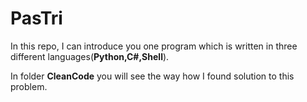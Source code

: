 # PasTri
In this repo, I can introduce you one program which is
written in three different languages(**Python,C#,Shell**).

In folder **CleanCode** you will see the way how I found
solution to this problem.
